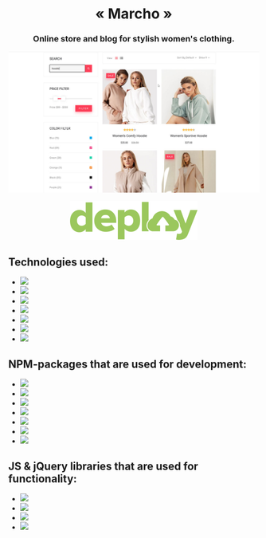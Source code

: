 ﻿<h1 align="center">« Marcho »</h1>
<h3 align="center">Online store and blog for stylish women's clothing.</h3>

<a href="https://github.com/alienat3d/icons-for-github/blob/dev/screenshots/marcho.jpg" target="_blank">
  <img src="https://github.com/alienat3d/icons-for-github/blob/dev/screenshots/marcho-small.jpg" align="center" />
</a>
&nbsp;
<div align="center"><a href="https://alienat3d.github.io/marcho/" target="_blank"><img src="https://github.com/alienat3d/icons-for-github/blob/dev/deploy.svg" /></a></div>

## Technologies used:

- <img src="https://img.shields.io/badge/HTML5-E34F26?logo=html5&logoColor=fff" />
- <img src="https://img.shields.io/badge/CSS3-1572B6?logo=css3" />
- <img src="https://img.shields.io/badge/SCSS-CC6699?logo=sass&logoColor=fff" />
- <img src="https://img.shields.io/badge/JavaScript-F7DF1E?logo=javascript&logoColor=fff" />
- <img src="https://img.shields.io/badge/jQuery-0769AD?logo=jquery" />
- <img src="https://img.shields.io/badge/NPM-CB3837?logo=npm" />
- <img src="https://img.shields.io/badge/Gulp-CF4647?logo=gulp&logoColor=fff" />

## NPM-packages that are used for development:

- <a href="https://www.npmjs.com/package/gulp-nunjucks-render" target="_blank"><img src="https://img.shields.io/badge/Nunjucks-slategray?logo=nunjucks" /></a>
- <a href="https://www.npmjs.com/package/autoprefixer" target="_blank"><img src="https://img.shields.io/badge/Autoprefixer-slategray?logo=autoprefixer" /></a>
- <a href="https://www.npmjs.com/package/gulp-concat" target="_blank"><img src="https://img.shields.io/badge/Gulp%20Concat-slategray" /></a>
- <a href="https://www.npmjs.com/package/gulp-uglify" target="_blank"><img src="https://img.shields.io/badge/Gulp%20UglyfyJS3-slategray" /></a>
- <a href="https://www.npmjs.com/package/gulp-imagemin" target="_blank"><img src="https://img.shields.io/badge/Gulp%20ImageMin-slategray" /></a>
- <a href="https://browsersync.io/" target="_blank"><img src="https://img.shields.io/badge/BrowserSync-slategray" /></a>
- <a href="https://browsersync.io/" target="_blank"><img src="https://img.shields.io/badge/BrowserSync-slategray.svg?logo=data:image/svg%2bxml;base64,PHN2ZyB4bWxucz0iaHR0cDovL3d3dy53My5vcmcvMjAwMC9zdmciIHZpZXdCb3g9IjAgMCAxNDAgMjA0LjEiIGZpbGw9IiNmZmYiPjxwYXRoIGQ9Ik02My41LjMgMS43IDMxLjJBMyAzIDAgMCAwIDAgMzMuOXYxMzYuM2EzIDMgMCAwIDAgMS43IDIuN2w2MS44IDMwLjlhMyAzIDAgMCAwIDQuMy0yLjdWM0EzIDMgMCAwIDAgNjMuNS4zem0xMyAyMDMuNSA2MS44LTMwLjlhMyAzIDAgMCAwIDEuNy0yLjd2LTY2LjNhMyAzIDAgMCAwLTEuNy0yLjdMNzYuNSA3MC4zYTMgMyAwIDAgMC00LjMgMi43djEyOC4xYTMgMyAwIDAgMCA0LjMgMi43eiIvPjwvc3ZnPg==" /></a>

## JS & jQuery libraries that are used for functionality:

- <a href="https://fancyapps.com/fancybox/" target="_blank"><img src="https://img.shields.io/badge/FancyBox-JS-F7DF1E" /></a>
- <a href="http://kenwheeler.github.io/slick/" target="_blank"><img src="https://img.shields.io/badge/Slick%20Carousel-jQuery-0769AD" /></a>
- <a href="https://rateyo.fundoocode.ninja/" target="_blank"><img src="https://img.shields.io/badge/RateYo-jQuery-0769AD" /></a>
- <a href="https://dimox.name/jquery-form-styler/" target="_blank"><img src="https://img.shields.io/badge/Form%20Styler-jQuery-0769AD" /></a>
